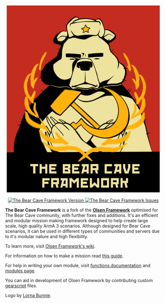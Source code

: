 <p align="center">
    <img src="https://github.com/EM-Creations/TheBearCave-Framework-ArmA-3/blob/master/core/tbc-logo.png">
</p>
<p align="center">
    <a href="https://github.com/EM-Creations/TheBearCave-Framework-ArmA-3/releases/latest">
        <img src="https://img.shields.io/badge/Version-4.3.0-blue.svg" alt="The Bear Cave Framework Version">
    </a>
    <a href="https://github.com/EM-Creations/TheBearCave-Framework-ArmA-3/issues">
        <img src="https://img.shields.io/github/issues-raw/EM-Creations/TheBearCave-Framework-ArmA-3.svg?label=Issues" alt="The Bear Cave Framework Issues">
    </a>
</p>

**The Bear Cave Framework** is a fork of the [**Olsen Framework**](https://github.com/dklollol/Olsen-Framework-Arma-3) optimised for The Bear Cave community, with further fixes and additions. It's an efficient and modular mission making framework designed to help create large scale, high quality ArmA 3 scenarios. Although designed for Bear Cave scenarios, it can be used in different types of communities and servers due to it's modular nature and high flexibility.

To learn more, visit [Olsen Framework's wiki](https://github.com/dklollol/Olsen-Framework-Arma-3/wiki).

For information on how to make a mission read [this guide](https://github.com/dklollol/Olsen-Framework-Arma-3/wiki/Making-your-first-mission).

For help in writing your own module, visit [functions documentation](https://github.com/dklollol/Olsen-Framework-Arma-3/wiki/Framework-functions) and [modules page](https://github.com/dklollol/Olsen-Framework-Arma-3/wiki/Modules).

You can aid in development of Olsen Framework by contributing custom [gearscript](https://github.com/dklollol/Olsen-Framework-Arma-3/wiki/Making-your-first-mission#now-we-will-set-up-gear-script-first-navigate-to-customizationloadouts-folder-create-new-file-and-name-it-with-your-faction-name) files.

Logo by [Lorna Bunnie](https://lornabunnie.co.uk).
